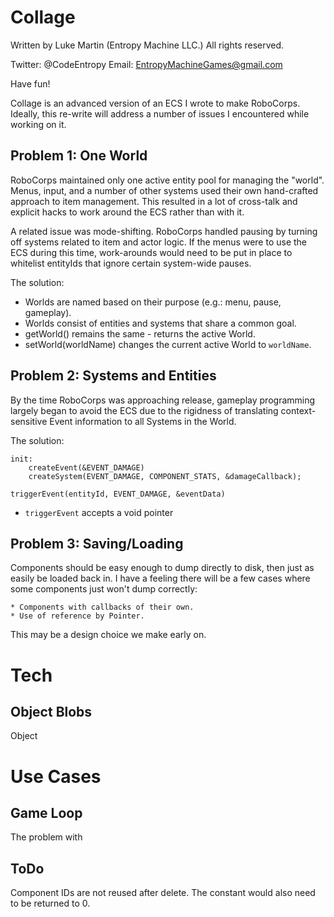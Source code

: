 Collage
=======

Written by Luke Martin (Entropy Machine LLC.)
All rights reserved.

Twitter: @CodeEntropy
Email: EntropyMachineGames@gmail.com

Have fun!

Collage is an advanced version of an ECS I wrote to make RoboCorps.
Ideally, this re-write will address a number of issues I encountered while working on it.

Problem 1: One World
--------------------

RoboCorps maintained only one active entity pool for managing the "world". Menus, input, and
a number of other systems used their own hand-crafted approach to item management. This
resulted in a lot of cross-talk and explicit hacks to work around the ECS rather than with it.

A related issue was mode-shifting. RoboCorps handled pausing by turning off systems related to
item and actor logic. If the menus were to use the ECS during this time, work-arounds would need
to be put in place to whitelist entityIds that ignore certain system-wide pauses.

The solution:

* Worlds are named based on their purpose (e.g.: menu, pause, gameplay).
* Worlds consist of entities and systems that share a common goal.
* getWorld() remains the same - returns the active World.
* setWorld(worldName) changes the current active World to `worldName`.

Problem 2: Systems and Entities
-------------------------------

By the time RoboCorps was approaching release, gameplay programming largely began to avoid the
ECS due to the rigidness of translating context-sensitive Event information to all Systems in the World.


The solution:

	init:
		createEvent(&EVENT_DAMAGE)
		createSystem(EVENT_DAMAGE, COMPONENT_STATS, &damageCallback);
	
	triggerEvent(entityId, EVENT_DAMAGE, &eventData)

* `triggerEvent` accepts a void pointer 

Problem 3: Saving/Loading
-------------------------

Components should be easy enough to dump directly to disk, then just as easily be loaded back in.
I have a feeling there will be a few cases where some components just won't dump correctly:

	* Components with callbacks of their own.
	* Use of reference by Pointer.

This may be a design choice we make early on.


Tech
====

Object Blobs
------------

Object 

Use Cases 
=========

Game Loop
---------

The problem with 



ToDo
----

Component IDs are not reused after delete.
	The constant would also need to be returned to 0.
